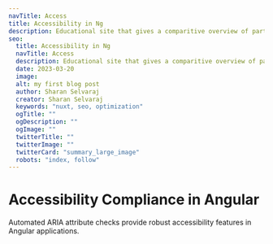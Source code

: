 ```yaml
---
navTitle: Access
title: Accessibility in Ng
description: Educational site that gives a comparitive overview of parts of frontend applications, and frontend engineering challenges and commonly used solutions.
seo:
  title: Accessibility in Ng
  navTitle: Access
  description: Educational site that gives a comparitive overview of parts of frontend applications, and frontend engineering challenges and commonly used solutions.
  date: 2023-03-20
  image:
  alt: my first blog post
  author: Sharan Selvaraj
  creator: Sharan Selvaraj
  keywords: "nuxt, seo, optimization"
  ogTitle: ""
  ogDescription: ""
  ogImage: ""
  twitterTitle: ""
  twitterImage: ""
  twitterCard: "summary_large_image"
  robots: "index, follow"
---
```


# Accessibility Compliance in Angular

Automated ARIA attribute checks provide robust accessibility features in Angular applications.
